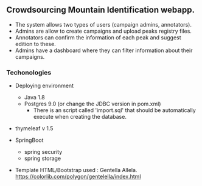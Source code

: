 ## Crowdsourcing Mountain Identification webapp. 

- The system allows two types of users (campaign admins, annotators). 
- Admins are allow to create campaigns and upload peaks registry files. 
- Annotators can confirm the information of each peak and suggest edition to these. 
- Admins have a dashboard where they can filter information about their campaigns.

### Techonologies
- Deploying environment
    - Java 1.8
    - Postgres 9.0 (or change the JDBC version in pom.xml)
        - There is an script called 'import.sql' that should be automatically execute when creating the database.

- thymeleaf v 1.5
- SpringBoot
    - spring security 
    - spring storage

- Template HTML/Bootstrap used : Gentella Allela. https://colorlib.com/polygon/gentelella/index.html